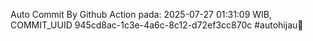 Auto Commit By Github Action pada: 2025-07-27 01:31:09 WIB, COMMIT_UUID 945cd8ac-1c3e-4a6c-8c12-d72ef3cc870c #autohijau🗿
